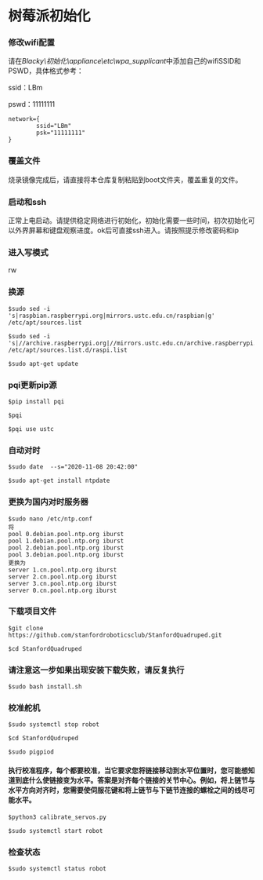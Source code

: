 # 树莓派初始化
### 修改wifi配置
请在*Blacky\初始化\appliance\etc\wpa_supplicant*中添加自己的wifiSSID和PSWD，具体格式参考：

ssid：LBm

pswd：11111111

```text
network={
        ssid="LBm"
        psk="11111111"
}
```


### 覆盖文件
烧录镜像完成后，请直接将本仓库复制粘贴到boot文件夹，覆盖重复的文件。

### 启动和ssh

正常上电启动。请提供稳定网络进行初始化，初始化需要一些时间，初次初始化可以外界屏幕和键盘观察进度。ok后可直接ssh进入。请按照提示修改密码和ip

### 进入写模式

rw

### 换源
```shell
$sudo sed -i 's|raspbian.raspberrypi.org|mirrors.ustc.edu.cn/raspbian|g' /etc/apt/sources.list

$sudo sed -i 's|//archive.raspberrypi.org|//mirrors.ustc.edu.cn/archive.raspberrypi.org|g' /etc/apt/sources.list.d/raspi.list

$sudo apt-get update
```
### pqi更新pip源
```shell
$pip install pqi

$pqi

$pqi use ustc
```
### 自动对时
```shell
$sudo date  --s="2020-11-08 20:42:00"

$sudo apt-get install ntpdate 
```
### 更换为国内对时服务器
```shell
$sudo nano /etc/ntp.conf
将
pool 0.debian.pool.ntp.org iburst
pool 1.debian.pool.ntp.org iburst
pool 2.debian.pool.ntp.org iburst
pool 3.debian.pool.ntp.org iburst
更换为
server 1.cn.pool.ntp.org iburst
server 2.cn.pool.ntp.org iburst
server 3.cn.pool.ntp.org iburst
server 0.cn.pool.ntp.org iburst
```
### 下载项目文件
```shell
$git clone https://github.com/stanfordroboticsclub/StanfordQuadruped.git

$cd StanfordQuadruped
```
### 请注意这一步如果出现安装下载失败，请反复执行
```shell
$sudo bash install.sh
```
### 校准舵机
```shell
$sudo systemctl stop robot

$cd StanfordQudruped

$sudo pigpiod
```
#### 执行校准程序，每个都要校准，当它要求您将链接移动到水平位置时，您可能想知道到底什么使链接变为水平。答案是对齐每个链接的关节中心。例如，将上链节与水平方向对齐时，您需要使伺服花键和将上链节与下链节连接的螺栓之间的线尽可能水平。
```shell
$python3 calibrate_servos.py

$sudo systemctl start robot
```
### 检查状态
```shell
$sudo systemctl status robot
```
